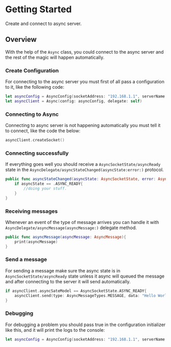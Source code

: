 # Getting Started

Create and connect to async server.

## Overview

With the help of the ``Async`` class, you could connect to the async server and the rest of the magic will happen automatically.

 
### Create Configuration

For connecting to the async server you must first of all pass a configuration to it, like the following code: 

```swift
let asyncConfig = AsyncConfig(socketAddress: "192.168.1.1", serverName: "ServerName", appId: "PodChat")
let asyncClient = Async(config: asyncConfig, delegate: self)  
```

### Connecting to Async

Connecting to async server is not happening automatically you must tell it to connect, like the code the below:

```swift
asyncClient.createSocket()
```

### Connecting successfully

If everything goes well you should receive a ``AsyncSocketState/asyncReady`` state in the ``AsyncDelegate/asyncStateChanged(asyncState:error:)`` protocol.
```swift
public func asyncStateChanged(asyncState: AsyncSocketState, error: AsyncError?) {
    if asyncState == .ASYNC_READY{
        //doing your stuff.
    }
}
```

### Receiving messages

Whenever an event of the type of message arrives you can handle it with ``AsyncDelegate/asyncMessage(asyncMessage:)`` delegate method.
```swift
public func asyncMessage(asyncMessage: AsyncMessage){
    print(asyncMessage)
}
```

### Send a message

For sending a message make sure the async state is in ``AsyncSocketState/asyncReady`` state unless it async will queued the message and after connecting to the server it will send automatically.
```swift
if asyncClient.asyncSateModel == AsyncSocketState.ASYNC_READY{
    asyncClient.send(type: AsyncMessageTypes.MESSAGE, data: "Hello World!".data(using:.utf8)!)
}
```

### Debugging

For debugging a problem you should pass true in the configuration initializer like this, and it will print the logs to the console:
```swift
let asyncConfig = AsyncConfig(socketAddress: "192.168.1.1", serverName: "ServerName", appId: "PodChat", isDebuggingLogEnabled: isDebuggingAsyncEnable)
```

